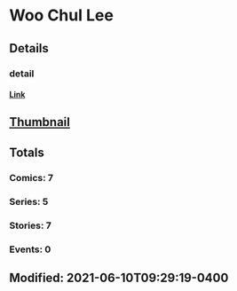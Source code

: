 # Woo Chul Lee 
## Details
### detail
#### [Link](http://marvel.com/comics/creators/13630/woo_chul_lee?utm_campaign=apiRef&utm_source=225578a89fc76f3d20fbffda5d17a88d)
## [Thumbnail](http://i.annihil.us/u/prod/marvel/i/mg/b/40/image_not_available.jpg)
## Totals
### Comics: 7
### Series: 5
### Stories: 7
### Events: 0
## Modified: 2021-06-10T09:29:19-0400